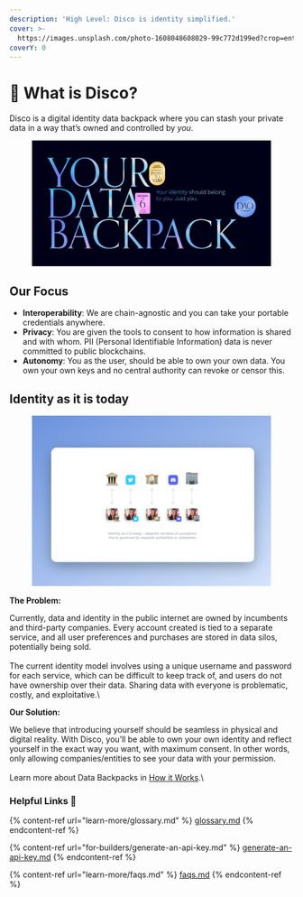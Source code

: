 ```yaml
---
description: 'High Level: Disco is identity simplified.'
cover: >-
  https://images.unsplash.com/photo-1608048608029-99c772d199ed?crop=entropy&cs=srgb&fm=jpg&ixid=MnwxOTcwMjR8MHwxfHNlYXJjaHwyfHxkaXNjb3xlbnwwfHx8fDE2ODI5NzM0MjA&ixlib=rb-4.0.3&q=85
coverY: 0
---
```


# 🔮 What is Disco?

Disco is a digital identity data backpack where you can stash your private data in a way that’s owned and controlled by _you_.&#x20;



<figure><img src=".gitbook/assets/image (14).png" alt=""><figcaption></figcaption></figure>

## Our Focus <a href="#disco-is-identity-simplified-we-are-focused-on" id="disco-is-identity-simplified-we-are-focused-on"></a>

* **Interoperability**: We are chain-agnostic and you can take your portable credentials anywhere.
* **Privacy**: You are given the tools to consent to how information is shared and with whom. PII (Personal Identifiable Information) data is never committed to public blockchains.
* **Autonomy**: You as the user, should be able to own your own data. You own your own keys and no central authority can revoke or censor this.

## Identity as it is today <a href="#identity-as-it-is-today" id="identity-as-it-is-today"></a>

<figure><img src=".gitbook/assets/image (17).png" alt=""><figcaption></figcaption></figure>

**The Problem:**&#x20;

Currently, data and identity in the public internet are owned by incumbents and third-party companies. Every account created is tied to a separate service, and all user preferences and purchases are stored in data silos, potentially being sold. \
\
The current identity model involves using a unique username and password for each service, which can be difficult to keep track of, and users do not have ownership over their data. Sharing data with everyone is problematic, costly, and exploitative.\


**Our Solution:**

We believe that introducing yourself should be seamless in physical and digital reality. With Disco, you’ll be able to own your own identity and reflect yourself in the exact way you want, with maximum consent. In other words, only allowing companies/entities to see your data with your permission. \
\
Learn more about Data Backpacks in [How it Works](broken-reference).\


### Helpful Links :link:

{% content-ref url="learn-more/glossary.md" %}
[glossary.md](learn-more/glossary.md)
{% endcontent-ref %}

{% content-ref url="for-builders/generate-an-api-key.md" %}
[generate-an-api-key.md](for-builders/generate-an-api-key.md)
{% endcontent-ref %}

{% content-ref url="learn-more/faqs.md" %}
[faqs.md](learn-more/faqs.md)
{% endcontent-ref %}
